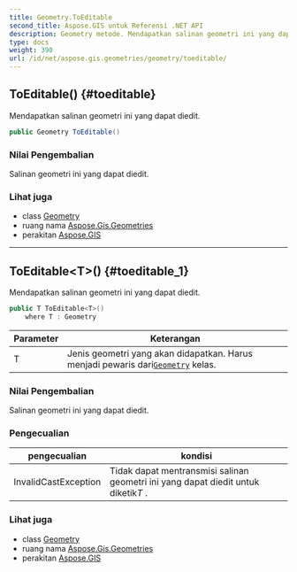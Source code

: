 ```yaml
---
title: Geometry.ToEditable
second_title: Aspose.GIS untuk Referensi .NET API
description: Geometry metode. Mendapatkan salinan geometri ini yang dapat diedit.
type: docs
weight: 390
url: /id/net/aspose.gis.geometries/geometry/toeditable/
---
```

## ToEditable() {#toeditable}

Mendapatkan salinan geometri ini yang dapat diedit.

```csharp
public Geometry ToEditable()
```

### Nilai Pengembalian

Salinan geometri ini yang dapat diedit.

### Lihat juga

* class [Geometry](../)
* ruang nama [Aspose.Gis.Geometries](../../geometry/)
* perakitan [Aspose.GIS](../../../)

---

## ToEditable&lt;T&gt;() {#toeditable_1}

Mendapatkan salinan geometri ini yang dapat diedit.

```csharp
public T ToEditable<T>()
    where T : Geometry
```

| Parameter | Keterangan |
| --- | --- |
| T | Jenis geometri yang akan didapatkan. Harus menjadi pewaris dari[`Geometry`](../) kelas. |

### Nilai Pengembalian

Salinan geometri ini yang dapat diedit.

### Pengecualian

| pengecualian | kondisi |
| --- | --- |
| InvalidCastException | Tidak dapat mentransmisi salinan geometri ini yang dapat diedit untuk diketik*T* . |

### Lihat juga

* class [Geometry](../)
* ruang nama [Aspose.Gis.Geometries](../../geometry/)
* perakitan [Aspose.GIS](../../../)


